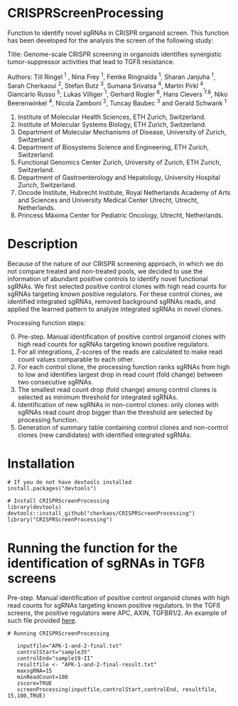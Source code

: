 # CRISPRScreenProcessing
Function to identify novel sgRNAs in CRISPR organoid screen.
This function has been developed for the analysis the screen of the following study: 

Title: Genome-scale CRISPR screening in organoids identifies synergistic tumor-suppressor activities that lead to TGFß resistance.

Authors: Till Ringel <sup>1</sup> , Nina Frey <sup>1</sup>, Femke Ringnalda <sup>1</sup>, Sharan Janjuha <sup>1</sup>, Sarah Cherkaoui <sup>2</sup>, Stefan Butz <sup>3</sup>, Sumana Srivatsa <sup>4</sup>, Martin Pirkl <sup>4</sup>, Giancarlo Russo <sup>5</sup>, Lukas Villiger <sup>1</sup>, Gerhard Rogler <sup>6</sup>, Hans Clevers <sup>7.8</sup>, Niko Beerenwinkel <sup>4</sup>, Nicola Zamboni <sup>2</sup>, Tuncay Baubec <sup>3</sup> and Gerald Schwank <sup>1</sup>

1. Institute of Molecular Health Sciences, ETH Zurich, Switzerland.
2. Institute of Molecular Systems Biology, ETH Zurich, Switzerland.
3. Department of Molecular Mechanisms of Disease, University of Zurich, Switzerland.
4. Department of Biosystems Science and Engineering, ETH Zurich, Switzerland.
5. Functional Genomics Center Zurich, University of Zurich, ETH Zurich, Switzerland.
6. Department of Gastroenterology and Hepatology, University Hospital Zurich, Switzerland.
7. Oncode Institute, Hubrecht Institute, Royal Netherlands Academy of Arts and Sciences and University Medical Center Utrecht, Utrecht, Netherlands.
8. Princess Máxima Center for Pediatric Oncology, Utrecht, Netherlands.

# Description
Because of the nature of our CRISPR screening approach, in which we do not compare treated and non-treated pools, we decided to use the information of abundant positive controls to identify novel functional sgRNAs. We first selected positive control clones with high read counts for sgRNAs targeting known positive regulators. For these control clones, we identified integrated sgRNAs, removed background sgRNAs reads, and applied the learned pattern to analyze integrated sgRNAs in novel clones. 

Processing function steps:

0. Pre-step. Manual identification of positive control organoid clones with high read counts for sgRNAs targeting known positive regulators.
1. For all integrations, Z-scores of the reads are calculated to make read count values comparable to each other.
2. For each control clone, the processing function ranks sgRNAs from high to low and identifies largest drop in read count (fold change) between two consecutive sgRNAs.
3. The smallest read count drop (fold change) among control clones is selected as minimum threshold for integrated sgRNAs.
4. Identification of new sgRNAs in non-control clones: only clones with sgRNAs read count drop bigger than the threshold are selected by processing function.
5. Generation of summary table containing control clones and non-control clones (new candidates) with identified integrated sgRNAs. 


# Installation
```
# If you do not have devtools installed
install.packages("devtools")

# Install CRISPRScreenProcessing 
library(devtools)
devtools::install_github("cherkaos/CRISPRScreenProcessing")
library("CRISPRScreenProcessing")
```
# Running the function for the identification of sgRNAs in TGFß screens

Pre-step. Manual identification of positive control organoid clones with high read counts for sgRNAs targeting known positive regulators. In the TGFß screens, the positive regulators were APC, AXIN, TGFBR1/2. An example of such file provided [here](https://github.com/cherkaos/CRISPRScreenProcessing/blob/master/tests/testthat/APK-1-and-2-final.txt).

```
# Running CRISPRScreenProcessing

   inputfile="APK-1-and-2-final.txt"
   controlStart="sample35" 
   controlEnd="sample19-II"
   resultfile <- "APK-1-and-2-final-result.txt"
   maxsgRNA=15
   minReadCount=100
   zscore=TRUE
   screenProcessing(inputfile,controlStart,controlEnd, resultfile, 15,100,TRUE)

```
